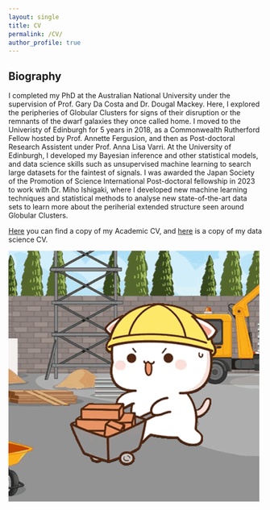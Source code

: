 ```yaml
---
layout: single
title: CV
permalink: /CV/
author_profile: true
---
```



## Biography
I completed my PhD at the Australian National University under the supervision of Prof. Gary Da Costa and Dr. Dougal Mackey. Here, I explored the peripheries of Globular Clusters for signs of their disruption or the remnants of the dwarf galaxies they once called home. I moved to the Univeristy of Edinburgh for 5 years in 2018,  as a Commonwealth Rutherford Fellow hosted by Prof. Annette Fergusion, and then as Post-doctoral Research Assistent under Prof. Anna Lisa Varri. At the University of Edinburgh, I developed my Bayesian inference and other statistical models, and data science skills such as unsupervised machine learning to search large datasets for the faintest of signals. I was awarded the Japan Society of the Promotion of Science International Post-doctoral fellowship in 2023 to work with Dr. Miho Ishigaki, where I developed new machine learning techniques and statistical methods to analyse new state-of-the-art data sets to learn more about the periherial extended structure seen around Globular Clusters.

[Here](github.com/PeteKuzma/PeteKuzma.github.io/assets/CV_PKUZMA_ACA_MAR2025.pdf) you can find a copy of my Academic CV, and [here](github.com/PeteKuzma/PeteKuzma.github.io/assets/CV_PKUZMA_APR_2025.pdf) is a copy of my data science CV.

![Distant structures expected based on accretion event orbits](/assets/images/peach-cat-construction-worker.gif)
